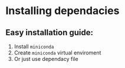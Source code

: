 

# Installing dependacies

## Easy installation guide:

1. Install `miniconda`
2. Create `miniconda` virtual enviroment
3. Or just use dependacy file

 
